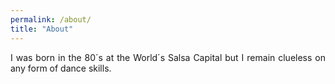 ```yaml
---
permalink: /about/
title: "About"
---
```

<div style="text-align: justify"> 
I was born in the 80´s at the World´s Salsa Capital but I remain clueless on any form of dance skills.

</div>

